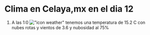 # Clima en Celaya,mx en el dia 12

1. A las 1:0 !["icon weather"](http://openweathermap.org/img/w/04n.png) tenemos una temperatura de 15.2 C con nubes rotas y  vientos de 3.6 y nubosidad al 75%
